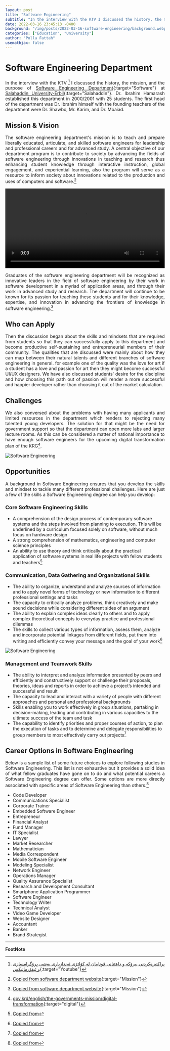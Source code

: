 ```yaml
---
layout: post
title: "Software Engineering"
subtitle: "In the interview with the KTV I discussed the history, the mission, and the purpose of Software Engineering Department at Salahaddin University-Erbil."
date: 2022-03-16 23:45:13 -0400
background: "/img/posts/2022-03-16-software-engineering/background.webp"
categories: ["Education", "University"]
author: "Polla Fattah"
usemathjax: false
---
```

<style>
  video {
  /* override other styles to make responsive */
  width: 100%    !important;
  height: auto   !important;
}
body p {text-align: justify}
</style>
# Software Engineering Department

In the interview with the KTV [^1] I discussed the history, the mission, and the purpose of [Software Engineering Department](https://colleges.su.edu.krd/engineering/software-engineering-department/){:target="Software"} at [Salahaddin University-Erbil](https://su.edu.krd/){:target="Salahaddin"}. Dr. Ibrahim Hamarash established this department in 2000/2001 with 25 students. The first head of the department was Dr. Ibrahim himself with the founding teachers of the department were Dr. Shawbo, Mr. Karim, and Dr. Moaiad.

## Mission & Vision
The software engineering department's mission is to teach and prepare liberally educated, articulate, and skilled software engineers for leadership and professional careers and for advanced study. A central objective of our department program is to contribute to society by advancing the fields of software engineering through innovations in teaching and research thus enhancing student knowledge through interactive instruction, global engagement, and experiential learning, also the program will serve as a resource to inform society about innovations related to the production and uses of computers and software.[^2]

<video  controls>
  <source src="/img/posts/2022-03-16-software-engineering/video.mp4" type="video/mp4">
  Your browser does not support videos.
</video>

Graduates of the software engineering department will be recognized as innovative leaders in the field of software engineering by their work in software development in a myriad of application areas, and through their work in advanced study and research. The department will continue to be known for its passion for teaching these students and for their knowledge, expertise, and innovation in advancing the frontiers of knowledge in software engineering.[^2]

## Who can Apply

Then the discussion began about the skills and mindsets that are required from students so that they can successfully apply to this department and become productive self-sustaining and entrepreneurial members of their community. The qualities that are discussed were mainly about how they can map between their natural talents and different branches of software engineering in general. for example one of the quality was the love for art if a student has a love and passion for art then they might become successful UI/UX designers. 
We have also discussed students' desire for the discipline and how choosing this path out of passion will render a more successful and happier developer rather than choosing it out of the market calculation.

## Challenges

We also conversed about the problems with having many applicants and limited resources in the department which renders to rejecting many talented young developers. The solution for that might be the need for government support so that the department can open more labs and larger lecture rooms. As this can be considered a matter of national importance to have enough software engineers for the upcoming digital transformation plan of the KRG[^3].

<img class="img-fluid" src="/img/posts/2022-03-16-software-engineering/software.jpg" alt="Software Engineering">

## Opportunities

A background in Software Engineering ensures that you develop the skills and mindset to tackle many different professional challenges. Here are just a few of the skills a Software Engineering degree can help you develop:

### Core Software Engineering Skills

- A comprehension of the design process of contemporary software systems and the steps involved from planning to execution. This will be underlined by a curriculum focused solely on software, without much focus on hardware design
- A strong comprehension of mathematics, engineering and computer science principles
- An ability to use theory and think critically about the practical application of software systems in real life projects with fellow students and teachers[^4]

### Communication, Data Gathering and Organizational Skills

- The ability to organize, understand and analyze sources of information and to apply novel forms of technology or new information to different professional settings and tasks
- The capacity to critically analyze problems, think creatively and make sound decisions while considering different sides of an argument
- The ability to explain complex ideas clearly to others and to apply complex theoretical concepts to everyday practice and professional dilemmas
- The skills to collect various types of information, assess them, analyze and incorporate potential linkages from different fields, put them into writing and efficiently convey your message and the goal of your work[^4]

<img class="img-fluid" src="/img/posts/2022-03-16-software-engineering/skills.png" alt="Software Engineering">

### Management and Teamwork Skills

- The ability to interpret and analyze information presented by peers and efficiently and constructively support or challenge their proposals, theories, ideas and reports in order to achieve a project’s intended and successful end result
- The capacity to lead and interact with a variety of people with different approaches and personal and professional backgrounds
- Skills enabling you to work effectively in group situations, partaking in decision-making, leading and contributing in various capacities to the ultimate success of the team and task
- The capability to identify priorities and proper courses of action, to plan the execution of tasks and to determine and delegate responsibilities to group members to most effectively carry out projects[^4]

## Career Options in Software Engineering
Below is a sample list of some future choices to explore following studies in Software Engineering. This list is not exhaustive but it provides a solid idea of what fellow graduates have gone on to do and what potential careers a Software Engineering degree can offer. Some options are more directly associated with specific areas of Software Engineering than others.[^4]

- Code Developer
- Communications Specialist
- Corporate Trainer
- Embedded Software Engineer
- Entrepreneur
- Financial Analyst
- Fund Manager
- IT Specialist
- Lawyer
- Market Researcher
- Mathematician
- Media Correspondent
- Mobile Software Engineer
- Modeling Specialist
- Network Engineer
- Operations Manager
- Quality Assurance Specialist
- Research and Development Consultant
- Smartphone Application Programmer
- Software Engineer
- Technology Writer
- Technical Analyst
- Video Game Developer
- Website Designer
- Accountant
- Banker
- Brand Strategist


---

__FootNote__

[^1]: [پراكتیزه‌كردنی بیرۆكه‌ و داهێنانی قوتابیان له‌ كۆلێژی ئه‌ندازیاری به‌شی پڕۆگرامسازی و ئیفۆرماتیكس](https://www.youtube.com/watch?v=IedhmZXVyY8){:target="Youtube"}
[^2]: [Copied from software department website](https://colleges.su.edu.krd/engineering/software-engineering-department/#1658928959675-27e0cdfa-ae28){:target="Mission"}

[^3]:[gov.krd/english/the-governments-mission/digital-transformation](https://gov.krd/english/the-governments-mission/digital-transformation/){:target="digital"}
[^4]: [Copied from](https://careers.yorku.ca/my-degree/software-engineering)
